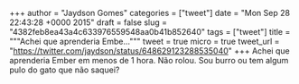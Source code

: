 
+++
author = "Jaydson Gomes"
categories = ["tweet"]
date = "Mon Sep 28 22:43:28 +0000 2015"
draft = false
slug = "4382feb8ea43a4c633976559548aa0b41b852640"
tags = ["tweet"]
title = """Achei que aprenderia Embe..."""
tweet = true
micro = true
tweet_url = "https://twitter.com/jaydson/status/648629123288535040"
+++
Achei que aprenderia Ember em menos de 1 hora. Não rolou. Sou burro ou tem algum pulo do gato que não saquei?
